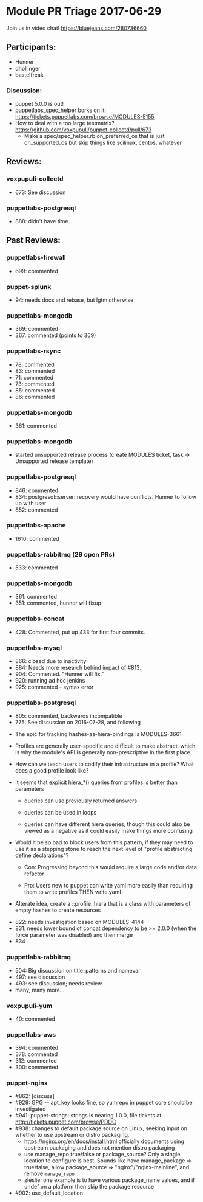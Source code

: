 # Module PR Triage 2017-06-29

Join us in video chat! https://bluejeans.com/280736660

## Participants:
* Hunner
* dhollinger
* bastelfreak

### Discussion:
* puppet 5.0.0 is out!
* puppetlabs_spec_helper borks on it: https://tickets.puppetlabs.com/browse/MODULES-5155
* How to deal with a too large testmatrix? https://github.com/voxpupuli/puppet-collectd/pull/673
  * Make a spec/spec_helper.rb on_preferred_os that is just on_supported_os but skip things like scilinux, centos, whatever


## Reviews:
### voxpupuli-collectd
* 673: See discussion

### puppetlabs-postgresql
* 888: didn't have time.

## Past Reviews:
### puppetlabs-firewall
* 699: commented

### puppet-splunk
* 94: needs docs and rebase, but lgtm otherwise

### puppetlabs-mongodb
* 369: commented
* 367: commented (points to 369)

### puppetlabs-rsync
* 78: commented
* 83: commented
* 71: commented
* 73: commented
* 85: commented
* 86: commented

### puppetlabs-mongodb
* 361: commented

### puppetlabs-mongodb
* started unsupported release process (create MODULES ticket, task -> Unsupported release template)

### puppetlabs-postgresql
* 846: commented
* 834: postgresql::server::recovery would have conflicts. Hunner to follow up with user
* 852: commented

### puppetlabs-apache
* 1610: commented

### puppetlabs-rabbitmq (29 open PRs)
* 533: commented

### puppetlabs-mongodb
* 361: commented
* 351: commented, hunner will fixup

### puppetlabs-concat
* 428: Commented, put up 433 for first four commits.

### puppetlabs-mysql
* 866: closed due to inactivity
* 884: Needs more research behind impact of #813.
* 904: Commented. "Hunner will fix."
* 920: running ad hoc jenkins
* 925: commented - syntax error

### puppetlabs-postgresql
* 805: commented, backwards incompatible
* 775: See discussion on 2016-07-28, and following
- The epic for tracking hashes-as-hiera-bindings is MODULES-3661
- Profiles are generally user-specific and difficult to make abstract, which is why the module's API is generally non-prescriptive in the first place
- How can we teach users to codify their infrastructure in a profile? What does a good profile look like?
- It seems that explicit hiera_*() queries from profiles is better than parameters

    - queries can use previously returned answers

    - queries can be used in loops

    - queries can have different hiera queries, though this could also be viewed as a negative as it could easily make things more confusing

- Would it be *so* bad to block users from this pattern, if they may need to use it as a stepping stone to reach the next level of "profile abstracting define declarations"?

    - Con: Progressing beyond this would require a large code and/or data refactor

    - Pro: Users new to puppet can write yaml more easily than requiring them to write profiles THEN write yaml

- Alterate idea, create a <module name>::profile::hiera that is a class with parameters of empty hashes to create resources
* 822: needs investigation based on MODULES-4144
* 831: needs lower bound of concat dependency to be >= 2.0.0 (when the force parameter was disabled) and then merge
* 834


    
### puppetlabs-rabbitmq
* 504: Big discussion on title_patterns and namevar
* 497: see discussion
* 493: see discussion; needs review
* many, many more...

### voxpupuli-yum
* 40: commented

### puppetlabs-aws
* 394: commented
* 378: commented
* 312: commented
* 300: commented

### puppet-nginx
* #862: [discuss]
* #929: GPG -- apt_key looks fine, so yumrepo in puppet core should be investigated
* #941: puppet-strings: strings is nearing 1.0.0, file tickets at http://tickets.puppet.com/browse/PDOC
* #938: changes to default package source on Linux, seeking input on whether to use upstream or distro packaging.
  * https://nginx.org/en/docs/install.html officially documents using upstream packaging and does not mention distro packaging
  * use manage_repo true/false or package_source? Only a single location to configure is best. Sounds like have manage_package => true/false, allow package_source => "nginx"/"nginx-mainline", and remove `manage_repo`
  * zleslie: one example is to have various package_name values, and if undef on a platform then skip the package resource
* #902: use_default_location



